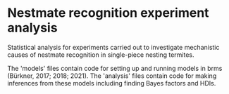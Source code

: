 # Nestmate recognition experiment analysis
Statistical analysis for experiments carried out to investigate mechanistic causes of nestmate recognition in single-piece nesting termites.

The 'models' files contain code for setting up and running models in brms (Bürkner, 2017; 2018; 2021). The 'analysis' files contain code for making inferences from these models including finding Bayes factors and HDIs.

